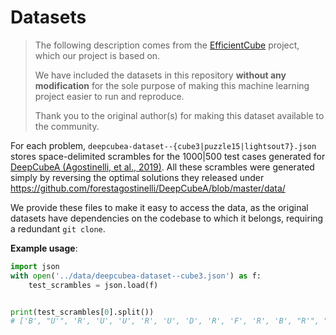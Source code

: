 # Datasets

> The following description comes from the [EfficientCube](https://github.com/kyo-takano/efficientcube) project, which our project is based on.
>
> We have included the datasets in this repository **without any modification** for the sole purpose of making this machine learning project easier to run and reproduce.
>
> Thank you to the original author(s) for making this dataset available to the community.

For each problem, `deepcubea-dataset--{cube3|puzzle15|lightsout7}.json` stores space-delimited scrambles for the 1000|500 test cases generated for [DeepCubeA (Agostinelli, et al., 2019)](https://github.com/forestagostinelli/DeepCubeA). All these scrambles were generated simply by reversing the optimal solutions they released under https://github.com/forestagostinelli/DeepCubeA/blob/master/data/

We provide these files to make it easy to access the data, as the original datasets have dependencies on the codebase to which it belongs, requiring a redundant `git clone`.

**Example usage**:

```python
import json
with open('../data/deepcubea-dataset--cube3.json') as f:
    test_scrambles = json.load(f)


print(test_scrambles[0].split())
# ['B', "U'", 'R', 'U', 'U', 'R', 'U', 'D', 'R', 'F', 'R', 'B', "R'", "F'", "U'", "R'", "F'", "F'", 'U', "R'", "F'", 'D']
```
